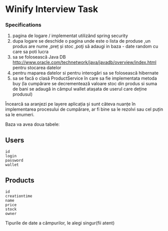 # Winify Interview Task

### Specifications
1. pagina de logare / implementat utilizând spring security
2. dupa logare se deschide o pagina unde este o lista de produse ,un produs are nume ,preț și stoc ,poţi să adaugi in baza - date random cu care sa poti lucra
3. sa se folosească Java DB  http://www.oracle.com/technetwork/java/javadb/overview/index.html pentru stocarea datelor
4. pentru maparea datelor si pentru interogări sa se folosească hibernate
5. sa se facă o clasă ProductService în care sa fie implementata metoda buy (la cumpărare se decrementează valoare stoc din produs si suma de bani se adaugă in câmpul wallet atașata de userul care deține produsul)

Încearcă sa aranjezi pe layere aplicația și sunt câteva nuanțe în implementarea  procesului de cumpărare, ar fi bine sa le rezolvi sau cel puțin sa le enumeri.

Baza va avea doua tabele:

Users
-----
    id
    login
    password
    wallet

Products
--------
    id
    creationtime
    name
    price
    stock
    owner
    
Tipurile de date a câmpurilor, le alegi singur(fii atent)